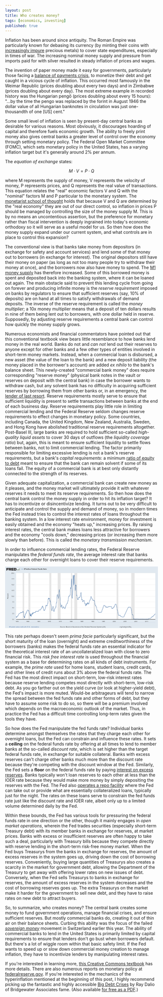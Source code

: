 ```yaml
---
layout: post
title: Who creates money?
tags: [economics, investing]
published: true
---
```


Inflation has been around since antiquity. The Roman Empire was particularly known for debasing its currency (by minting their coins with [increasingly impure](https://upload.wikimedia.org/wikipedia/commons/8/81/Fineness_of_early_Roman_Imperial_silver_coins.png) precious metals) to cover state expenditures, especially in times of war. The increasing nominal money supply and pressure from imports paid for with silver resulted in steady inflation of prices and wages.

The invention of paper money made it easy for governments, particularly those facing a [balance of payments crisis](https://en.wikipedia.org/wiki/Currency_crisis), to monetize their debt and get caught in a vicious cycle of inflation. This occurred most famously in the Weimar Republic (prices doubling about every two days) and in Zimbabwe (prices doubling about every day). The most extreme example in recorded history was the Hungarian pengő (prices doubling about every 15 hours): "...by the time the pengo was replaced by the forint in August 1946 the dollar value of all Hungarian banknotes in circulation was just one-thousandth of one \[US] cent."

Some small level of inflation is seen by present-day central banks as desirable for various reasons. Most obviously, it discourages hoarding of capital and therefore fuels economic growth. The ability to freely print money also gives central banks a greater level of control over the economy through setting monetary policy. The Federal Open Market Committee (FOMC), which sets monetary policy in the United States, has a varying inflation target but it's generally around 2% per annum.

The *equation of exchange* states:

$$M \cdot V = P \cdot Q$$

where M represents the supply of money, V represents the velocity of money, P represents prices, and Q represents the real value of transactions. This equation relates the "real" economic factors V and Q with the "nominal" factors M and P particular to the monetary system. The [monetarist school of thought](https://en.wikipedia.org/wiki/Monetarism) holds that because V and Q are determined by the "real economy" they are out of our direct control, so inflation in prices P should be managed by controlling the size of the money supply M. This is by no means an uncontentious assertion, but the preference for monetary rather than fiscal intervention is deeply ingrained into today's economic orthodoxy so it will serve as a useful model for us. So then how does the money supply expand under our current system, and what controls are in place to control this expansion?

The conventional view is that banks take money from depositors (in exchange for safety and account services) and lend some of that money out to borrowers (in exchange for interest). The original depositors still have their money on paper (as long as not too many people try to withdraw their money at once), and the borrowers now also have money to spend. The [M1 money supply](https://en.wikipedia.org/wiki/Money_supply#Empirical_measures_in_the_United_States_Federal_Reserve_System) has therefore increased. Some of this borrowed money is spent and deposited back into the banking system, where it can be loaned out again. The main obstacle said to prevent this lending cycle from going on forever and producing infinite money is the *reserve requirement* imposed on banks by regulators to ensure that sufficient reserves (say, 10% of deposits) are on hand at all times to satisfy withdrawals of demand deposits. The inverse of the reserve requirement is called the *money multiplier*; a 10x money multiplier means that a deposit of ten dollars results in nine of them being lent out to borrowers, with one dollar held in reserve. Supposedly, by adjusting reserve requirements a central bank can control how quickly the money supply grows.

Numerous economists and financial commentators have pointed out that this conventional textbook view bears little resemblance to how banks lend money in the real world. Banks do not and *can not* lend out their reserves to anyone except for other banks and a few other types of entities involved in short-term money markets. Instead, when a commercial loan is disbursed, a new asset (the value of the loan to the bank) and a new deposit liability (the money placed in the borrower's account) are added *ex nihilo* to the bank's balance sheet. This newly-created "commercial bank money" does require corresponding "reserve money" (physical bank notes in the vault or reserves on deposit with the central bank) in case the borrower wants to withdraw cash, but any solvent bank has no difficulty in acquiring sufficient reserves by borrowing them from other banks or, in an emergency, the [lender of last resort](https://en.wikipedia.org/wiki/Lender_of_last_resort). Reserve requirements mostly serve to ensure that sufficient liquidity is present to settle transactions between banks at the end of each business day. Reserve requirements play little role in limiting commercial lending and the Federal Reserve seldom changes reserve requirements to effect changes in monetary policy. Some countries, including Canada, the United Kingdom, New Zealand, Australia, Sweden, and Hong Kong have abolished traditional reserve requirements altogether. Post-Basel III, large banks are required to hold sufficient so-called *high-quality liquid assets* to cover 30 days of outflows (the *liquidity coverage ratio*) but, again, this is meant to ensure sufficient liquidity to settle flows between banks, not to limit commercial lending. The factor primarily responsible for limiting excessive lending is not a bank's reserve requirements, but a bank's *capital requirements*: a minimum [ratio of equity to debt](https://en.wikipedia.org/wiki/Capital_adequacy_ratio) meant to ensure that the bank can remain solvent if some of its loans fail. The equity of a commercial bank is at best only distantly connected to the strength of its reserves.

Given adequate capitalization, a commercial bank can create new money as it pleases, and the money market will ultimately provide it with whatever reserves it needs to meet its reserve requirements. So then how does the central bank control the money supply in order to hit its inflation target? It has to incentivize or disincentivize lending. It turns out to be very difficult to anticipate and control the supply and demand of money, so in modern times the Fed instead tries to control the interest rates of loans throughout the banking system. In a low interest rate environment, money for investment is easily obtained and the economy "heats up," increasing prices. By raising interest rates, the central bank makes loans less attractive for borrowers and the economy "cools down," decreasing prices (or increasing them more slowly than before). This is called the *monetary transmission mechanism*.

In order to influence commercial lending rates, the Federal Reserve manipulates the *federal funds rate*, the average interest rate that banks charge each other for overnight loans to cover their reserve requirements. 

[![Fed funds rate graph](/images/fredgraph-thumb.png)](/images/fredgraph.png)

This rate perhaps doesn't seem *prima facie* particularly significant, but the short maturity of the loan (overnight) and extreme creditworthiness of the borrowers (banks) makes the federal funds rate an essential indicator for the theoretical interest rate of an uncollateralized loan with close to zero financial risk. This *risk free interest rate* is used throughout the financial system as a base for determining rates on all kinds of debt instruments. For example, the *prime rate* used for home loans, student loans, credit cards, and other lines of credit runs about 3% above the federal funds rate. The Fed has the most direct impact on short-term, low-risk interest rates because reserve lending competes most directly with short-term, low-risk debt. As you go farther out on the yield curve (or look at higher-yield debt), the Fed's impact is more muted. Would-be arbitrageurs will tend to narrow the spread between the fed funds rate and other forms of debt, but they have to assume some risk to do so, so there will be a premium involved which depends on the macroeconomic outlook of the market. Thus, in practice the Fed has a difficult time controlling long-term rates given the tools they have.

So how does the Fed manipulate the fed funds rate? Individual banks determine amongst themselves the rates that they charge each other for overnight loans, but the Fed can constrain and influence these rates. It sets a **ceiling** on the federal funds rate by offering at all times to lend to member banks at the so-called *discount rate*, which is set higher than the target federal funds rate, in exchange for suitable collateral. Banks with excess reserves can't charge other banks much more than the discount rate because they're competing with the discount window at the Fed. Similarly, the Fed sets a **floor** on the federal funds rate by paying [interest on excess reserves](https://www.federalreserve.gov/monetarypolicy/reqresbalances.htm). Banks typically won't loan reserves to each other at less than the IOER rate because they would make more money by simply depositing the reserves with the Fed. The Fed also [operates a repo facility](https://www.newyorkfed.org/aboutthefed/fedpoint/fed04.html) where the Fed can take out or provide what are essentially collateralized loans, typically just for the night. The rates on these loans serve to constrain the fed funds rate just like the discount rate and IOER rate, albeit only up to a limited volume determined daily by the Fed.

Within these bounds, the Fed has various tools for pressuring the federal funds rate in one direction or the other, though it mainly engages in *open market operations*, wherein the Fed trades securities (especially short-term Treasury debt) with its member banks in exchange for reserves, at market prices. Banks with excess or insufficient reserves are often happy to take such a deal, particularly with Treasury bills because they compete directly with reserve lending in the short-term risk-free money market. When the Fed buys Treasurys from the banks in exchange for reserves, the amount of excess reserves in the system goes up, driving down the cost of borrowing reserves. Conveniently, buying large quantities of Treasurys also creates a scarcity in the market for government debt, allowing the Department of the Treasury to get away with offering lower rates on new issues of debt. Conversely, when the Fed sells Treasurys to banks in exchange for reserves, the amount of excess reserves in the system decreases and the cost of borrowing reserves goes up. The extra Treasurys on the market make it harder for the government to sell new debt, and they have to raise rates on new debt to attract buyers.

So, to summarize, who creates money? The central bank creates some money to fund government operations, manage financial crises, and ensure sufficient reserves. But mostly commercial banks do, creating it out of thin air on their balance sheets. Curbing this ability was the focus of the failed [*sovereign money*](https://en.wikipedia.org/wiki/Swiss_sovereign-money_initiative,_2018) movement in Switzerland earlier this year. The ability of commercial banks to lend in the United States is primarily limited by capital requirements to ensure that lenders don't go bust when borrowers default. But there's a lot of wiggle room within that basic safety limit. If the Fed wants to speed up or slow down commercial money creation to manage inflation, they have to incentivize lenders by manipulating interest rates. 

If you're interested in learning more, [this Creative Commons textbook](https://saylordotorg.github.io/text_macroeconomics-theory-through-applications/s14-understanding-the-fed.html) has more details. There are also numerous reports on monetary policy at [federalreserve.gov](https://www.federalreserve.gov/monetarypolicy.htm). If you're interested in the mechanics of the hyperinflation mentioned at the beginning of this post, I highly recommend picking up the fantastic and highly accessible [Big Debt Crises](https://www.amazon.com/Big-Debt-Crises-Ray-Dalio/dp/1732689806?tag=electronicfro-20) by Ray Dalio of Bridgewater Associates fame. (Also available [for free as a PDF](https://www.principles.com/big-debt-crises/).)
